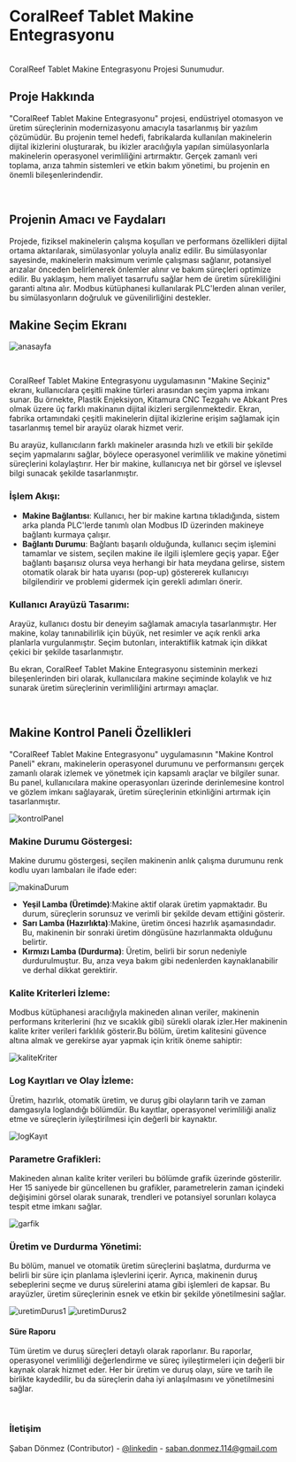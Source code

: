 <h1>CoralReef Tablet Makine Entegrasyonu</h1> 
<br/>
CoralReef Tablet Makine Entegrasyonu Projesi Sunumudur.
<h2>Proje Hakkında</h2>
<p>
  "CoralReef Tablet Makine Entegrasyonu" projesi, endüstriyel otomasyon ve üretim süreçlerinin modernizasyonu amacıyla tasarlanmış bir yazılım çözümüdür. Bu projenin temel hedefi, fabrikalarda kullanılan makinelerin dijital ikizlerini oluşturarak, bu ikizler aracılığıyla yapılan simülasyonlarla makinelerin operasyonel verimliliğini artırmaktır. Gerçek zamanlı veri toplama, arıza tahmin sistemleri ve etkin bakım yönetimi, bu projenin en önemli bileşenlerindendir.
</p>
<br/>

<h2>Projenin Amacı ve Faydaları</h2>
<p>
Projede, fiziksel makinelerin çalışma koşulları ve performans özellikleri dijital ortama aktarılarak, simülasyonlar yoluyla analiz edilir. Bu simülasyonlar sayesinde, makinelerin maksimum verimle çalışması sağlanır, potansiyel arızalar önceden belirlenerek önlemler alınır ve bakım süreçleri optimize edilir. Bu yaklaşım, hem maliyet tasarrufu sağlar hem de üretim sürekliliğini garanti altına alır. Modbus kütüphanesi kullanılarak PLC'lerden alınan veriler, bu simülasyonların doğruluk ve güvenilirliğini destekler.
</p>

<h2>Makine Seçim Ekranı</h2>

![anasayfa](images/makineSecmeEkrani.jpg)

<br>

<p>
CoralReef Tablet Makine Entegrasyonu uygulamasının "Makine Seçiniz" ekranı, kullanıcılara çeşitli makine türleri arasından seçim yapma imkanı sunar. Bu örnekte, Plastik Enjeksiyon, Kitamura CNC Tezgahı ve Abkant Pres olmak üzere üç farklı makinanın dijital ikizleri sergilenmektedir. Ekran, fabrika ortamındaki çeşitli makinelerin dijital ikizlerine erişim sağlamak için tasarlanmış temel bir arayüz olarak hizmet verir.
</p>

<p>
Bu arayüz, kullanıcıların farklı makineler arasında hızlı ve etkili bir şekilde seçim yapmalarını sağlar, böylece operasyonel verimlilik ve makine yönetimi süreçlerini kolaylaştırır. Her bir makine, kullanıcıya net bir görsel ve işlevsel bilgi sunacak şekilde tasarlanmıştır.
</p>

<h3>İşlem Akışı:</h3>

- **Makine Bağlantısı**: Kullanıcı, her bir makine kartına tıkladığında, sistem arka planda PLC'lerde tanımlı olan Modbus ID üzerinden makineye bağlantı kurmaya çalışır.
- **Bağlantı Durumu**: Bağlantı başarılı olduğunda, kullanıcı seçim işlemini tamamlar ve sistem, seçilen makine ile ilgili işlemlere geçiş yapar. Eğer bağlantı başarısız olursa veya herhangi bir hata meydana gelirse, sistem otomatik olarak bir hata uyarısı (pop-up) göstererek kullanıcıyı bilgilendirir ve problemi gidermek için gerekli adımları önerir.


<h3>Kullanıcı Arayüzü Tasarımı:</h3>

<p>Arayüz, kullanıcı dostu bir deneyim sağlamak amacıyla tasarlanmıştır. Her makine, kolay tanınabilirlik için büyük, net resimler ve açık renkli arka planlarla vurgulanmıştır. Seçim butonları, interaktiflik katmak için dikkat çekici bir şekilde tasarlanmıştır.

Bu ekran, CoralReef Tablet Makine Entegrasyonu sisteminin merkezi bileşenlerinden biri olarak, kullanıcılara makine seçiminde kolaylık ve hız sunarak üretim süreçlerinin verimliliğini artırmayı amaçlar.</p>

<br/>

<h2>Makine Kontrol Paneli Özellikleri</h2>

<p>"CoralReef Tablet Makine Entegrasyonu" uygulamasının "Makine Kontrol Paneli" ekranı, makinelerin operasyonel durumunu ve performansını gerçek zamanlı olarak izlemek ve yönetmek için kapsamlı araçlar ve bilgiler sunar. Bu panel, kullanıcılara makine operasyonları üzerinde derinlemesine kontrol ve gözlem imkanı sağlayarak, üretim süreçlerinin etkinliğini artırmak için tasarlanmıştır.</p>

![kontrolPanel](images/kontrolPanel.jpg)

<h3>Makine Durumu Göstergesi:</h3>

<p>Makine durumu göstergesi, seçilen makinenin anlık çalışma durumunu renk kodlu uyarı lambaları ile ifade eder:</p>

![makinaDurum](images/makDurum.jpg)

- **Yeşil Lamba (Üretimde)**:Makine aktif olarak üretim yapmaktadır. Bu durum, süreçlerin sorunsuz ve verimli bir şekilde devam ettiğini gösterir.
- **Sarı Lamba (Hazırlıkta)**:Makine, üretim öncesi hazırlık aşamasındadır. Bu, makinenin bir sonraki üretim döngüsüne hazırlanmakta olduğunu belirtir.
- **Kırmızı Lamba (Durdurma)**: Üretim, belirli bir sorun nedeniyle durdurulmuştur. Bu, arıza veya bakım gibi nedenlerden kaynaklanabilir ve derhal dikkat gerektirir.

<h3>Kalite Kriterleri İzleme:</h3>
<p>Modbus kütüphanesi aracılığıyla makineden alınan veriler, makinenin performans kriterlerini (hız ve sıcaklık gibi) sürekli olarak izler.Her makinenin kalite kriter verileri farklılık gösterir.Bu bölüm, üretim kalitesini güvence altına almak ve gerekirse ayar yapmak için kritik öneme sahiptir:</p>

![kaliteKriter](images/kaliteVerisi.jpg)

<h3>Log Kayıtları ve Olay İzleme:</h3>
<p>
Üretim, hazırlık, otomatik üretim, ve duruş gibi olayların tarih ve zaman damgasıyla loglandığı bölümdür. Bu kayıtlar, operasyonel verimliliği analiz etme ve süreçlerin iyileştirilmesi için değerli bir kaynaktır.
</p>

![logKayıt](images/logKayit.jpg)

<h3>Parametre Grafikleri:</h3>
<p>Makineden alınan kalite kriter verileri bu bölümde grafik üzerinde gösterilir. Her 15 saniyede bir güncellenen bu grafikler, parametrelerin zaman içindeki değişimini görsel olarak sunarak, trendleri ve potansiyel sorunları kolayca tespit etme imkanı sağlar.</p>

![garfik](images/parametreGrafik.jpg)

<h3>Üretim ve Durdurma Yönetimi:</h3>
<p>Bu bölüm, manuel ve otomatik üretim süreçlerini başlatma, durdurma ve belirli bir süre için planlama işlevlerini içerir. Ayrıca, makinenin duruş sebeplerini seçme ve duruş sürelerini atama gibi işlemleri de kapsar. Bu arayüzler, üretim süreçlerinin esnek ve etkin bir şekilde yönetilmesini sağlar.</p>

![uretimDurus1](images/uretimDurus1.jpg)
![uretimDurus2](images/uretimDurus2.jpg)

<h4>Süre Raporu</h4>
<p>Tüm üretim ve duruş süreçleri detaylı olarak raporlanır. Bu raporlar, operasyonel verimliliği değerlendirme ve süreç iyileştirmeleri için değerli bir kaynak olarak hizmet eder. Her bir üretim ve duruş olayı, süre ve tarih ile birlikte kaydedilir, bu da süreçlerin daha iyi anlaşılmasını ve yönetilmesini sağlar.</p>

<br/>

<h3>İletişim</h3>

Şaban Dönmez (Contributor) - [@linkedin](https://www.linkedin.com/in/%C5%9Faban-d%C3%B6nmez-321572198)  - saban.donmez.114@gmail.com <br/>



